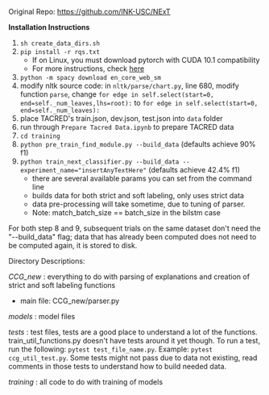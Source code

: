 Original Repo: https://github.com/INK-USC/NExT

**Installation Instructions**
1. `sh create_data_dirs.sh`
2. `pip install -r rqs.txt`
    * If on Linux, you must download pytorch with CUDA 10.1 compatibility
    * For more instructions, check [here](https://pytorch.org/get-started/previous-versions/#v170)
3. `python -m spacy download en_core_web_sm`
4. modify nltk source code:  in ```nltk/parse/chart.py```,  line 680, modify function ```parse```, change ```for edge in self.select(start=0, end=self._num_leaves,lhs=root):```  to  ```for edge in self.select(start=0, end=self._num_leaves):```
5. place TACRED's train.json, dev.json, test.json into `data` folder
6. run through `Prepare Tacred Data.ipynb` to prepare TACRED data
7. `cd training`
8. `python pre_train_find_module.py --build_data` (defaults achieve 90% f1)
9. `python train_next_classifier.py --build_data --experiment_name="insertAnyTextHere"` (defaults achieve 42.4% f1)
    * there are several available params you can set from the command line
    * builds data for both strict and soft labeling, only uses strict data
    * data pre-processing will take sometime, due to tuning of parser.
    * Note: match_batch_size == batch_size in the bilstm case

For both step 8 and 9, subsequent trials on the same dataset don't need the "--build_data" flag; data that has already been computed does not need to be computed again, it is stored to disk.

Directory Descriptions:

*CCG_new* : everything to do with parsing of explanations and creation of strict and soft labeling functions
* main file: CCG_new/parser.py

*models* : model files

*tests* : test files, tests are a good place to understand a lot of the functions. train_util_functions.py doesn't have tests around it yet though. To run a test, run the following: `pytest test_file_name.py`. Example: `pytest ccg_util_test.py`. Some tests might not pass due to data not existing, read comments in those tests to understand how to build needed data.

*training* : all code to do with training of models